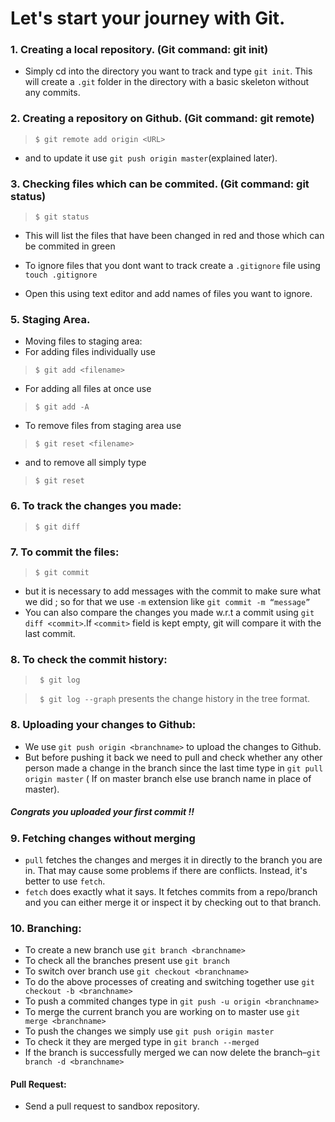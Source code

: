 # Let's start your journey with Git.

### 1. Creating a local repository. (Git command: git init)
- Simply cd into the directory you want to track and type `git init`. This will create a `.git` folder in the directory with a basic skeleton without any commits.

### 2. Creating a repository on Github. (Git command: git remote)
>`$ git remote add origin <URL>`
- and to update it use `git push origin master`(explained later).

### 3. Checking files which can be commited. (Git command: git status)
>`$ git status`
- This will list the files that have been changed in red and those which can be commited in green

- To ignore files that you dont want to track create a `.gitignore` file using `touch .gitignore`
- Open this using text editor and add names of files you want to ignore. 

### 5. Staging Area.
- Moving files to staging area:
- For adding files individually use 
> `$ git add <filename>`
- For adding all files at once use 
> `$ git add -A`
- To remove files from staging area use 
> `$ git reset <filename>`
- and to remove all simply type 
> `$ git reset`

### 6. To track the changes you made:
> `$ git diff`

### 7. To commit the files:
> `$ git commit`
- but it is necessary to add messages with the commit to make sure what we did ; so for that we use `-m` extension like `git commit -m “message”`
- You can also compare the changes you made w.r.t a commit using `git diff <commit>`.If `<commit>` field is kept empty, git will compare it with the last commit.

### 8. To check the commit history:
>` $ git log`

>` $ git log --graph` presents the change history in the tree format. 

### 8. Uploading your changes to Github:
- We use `git push origin <branchname>` to upload the changes to Github.
- But before pushing it back we need to pull and check whether any other person made a change in the branch since the last time type in `git pull origin master` ( If on master branch else use branch name in place of master).

##### Congrats you uploaded your first commit !!

### 9. Fetching changes without merging
- `pull` fetches the changes and merges it in directly to the branch you are in. That may cause some problems if there are conflicts. Instead, it's better to use `fetch`. 
- `fetch` does exactly what it says. It fetches commits from a repo/branch and you can either merge it or inspect it by checking out to that branch.

### 10. Branching:
- To create a new branch use `git branch <branchname>`
- To check all the branches present use `git branch`
- To switch over branch use `git checkout <branchname>`
- To do the above processes of creating and switching together use `git checkout -b <branchname>`
- To push a commited changes type in `git push -u origin <branchname>`
- To merge the current branch you are working on to master use `git merge <branchname>`
- To push the changes we simply use `git push origin master`
- To check it they are merged type in `git branch --merged`
- If the branch is successfully merged we can now delete the branch–`git branch -d <branchname>`

#### Pull Request:
- Send a pull request to sandbox repository.
